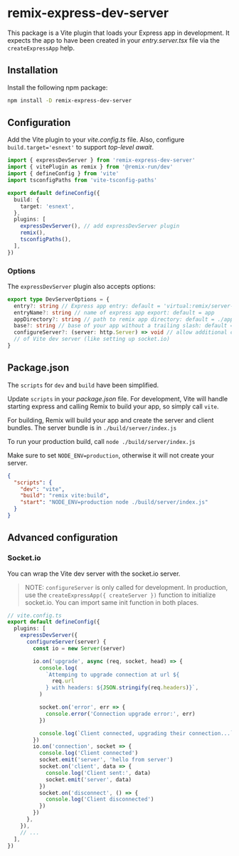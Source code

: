 # remix-express-dev-server

This package is a Vite plugin that loads your Express app in development. It
expects the app to have been created in your _entry.server.tsx_ file via the
`createExpressApp` help.

## Installation

Install the following npm package:

```bash
npm install -D remix-express-dev-server
```

## Configuration

Add the Vite plugin to your _vite.config.ts_ file. Also, configure
`build.target='esnext'` to support _top-level await_.

```ts
import { expressDevServer } from 'remix-express-dev-server'
import { vitePlugin as remix } from '@remix-run/dev'
import { defineConfig } from 'vite'
import tsconfigPaths from 'vite-tsconfig-paths'

export default defineConfig({
  build: {
    target: 'esnext',
  },
  plugins: [
    expressDevServer(), // add expressDevServer plugin
    remix(),
    tsconfigPaths(),
  ],
})
```

### Options

The `expressDevServer` plugin also accepts options:

```ts
export type DevServerOptions = {
  entry?: string // Express app entry: default = 'virtual:remix/server-build'
  entryName?: string // name of express app export: default = app
  appDirectory?: string // path to remix app directory: default = ./app
  base?: string // base of your app without a trailing slash: default = '' (empty string)
  configureServer?: (server: http.Server) => void // allow additional configuration
  // of Vite dev server (like setting up socket.io)
}
```

## Package.json

The `scripts` for `dev` and `build` have been simplified.

Update `scripts` in your _package.json_ file. For development, Vite will handle
starting express and calling Remix to build your app, so simply call `vite`.

For building, Remix will build your app and create the server and client bundles.
The server bundle is in `./build/server/index.js`

To run your production build, call `node ./build/server/index.js`

Make sure to set `NODE_ENV=production`, otherwise it will not create your server.

```json
{
  "scripts": {
    "dev": "vite",
    "build": "remix vite:build",
    "start": "NODE_ENV=production node ./build/server/index.js"
  }
}
```

## Advanced configuration

### Socket.io

You can wrap the Vite dev server with the socket.io server.

> NOTE: `configureServer` is only called for development. In production, use the
> `createExpressApp({ createServer })` function to initialize socket.io. You
> can import same init function in both places.

```ts
// vite.config.ts
export default defineConfig({
  plugins: [
    expressDevServer({
      configureServer(server) {
        const io = new Server(server)

        io.on('upgrade', async (req, socket, head) => {
          console.log(
            `Attemping to upgrade connection at url ${
              req.url
            } with headers: ${JSON.stringify(req.headers)}`,
          )

          socket.on('error', err => {
            console.error('Connection upgrade error:', err)
          })

          console.log(`Client connected, upgrading their connection...`)
        })
        io.on('connection', socket => {
          console.log('Client connected')
          socket.emit('server', 'hello from server')
          socket.on('client', data => {
            console.log('Client sent:', data)
            socket.emit('server', data)
          })
          socket.on('disconnect', () => {
            console.log('Client disconnected')
          })
        })
      },
    }),
    // ...
  ],
})
```
